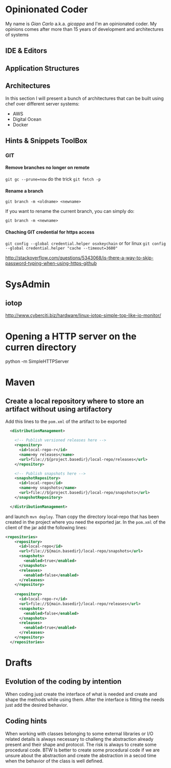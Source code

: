 # Opinionated Coder
My name is _Gian Carlo_ a.k.a. *gicappa* and I'm an opinionated coder. My opinions comes after more than 15 years of development and architectures of systems 

## IDE & Editors
## Application Structures
## Architectures
In this section I will present a bunch of architectures that can be built using chef over different server systems:
* AWS
* Digital Ocean
* Docker

## Hints & Snippets ToolBox
### GIT
#### Remove branches no longer on remote
```git gc --prune=now``` do the trick
```git fetch -p```
#### Rename a branch
````git branch -m <oldname> <newname>````

If you want to rename the current branch, you can simply do:

````git branch -m <newname>````

#### Chaching GIT credential for https access
```git config --global credential.helper osxkeychain```
or for linux
```git config --global credential.helper "cache --timeout=3600"```

http://stackoverflow.com/questions/5343068/is-there-a-way-to-skip-password-typing-when-using-https-github

# SysAdmin
## iotop 
http://www.cyberciti.biz/hardware/linux-iotop-simple-top-like-io-monitor/

# Opening a HTTP server on the curren directory
python -m SimpleHTTPServer

# Maven 
## Create a local repository where to store an artifact without using artifactory
Add this lines to the ```pom.xml``` of the artifact to be exported 
```xml
  <distributionManagement>

    <!-- Publish versioned releases here -->
    <repository>
      <id>local-repo-r</id>
      <name>my releases</name>
      <url>file://${project.basedir}/local-repo/releases</url>
    </repository>

    <!-- Publish snapshots here -->
    <snapshotRepository>
      <id>local-repo</id>
      <name>my snapshots</name>
      <url>file://${project.basedir}/local-repo/snapshots</url>
    </snapshotRepository>

  </distributionManagement>
```
and launch ```mvn deploy```. Than copy the directory local-repo that has been created in the project where you need the exported jar. In the ```pom.xml``` of the client of the jar add the following lines:
```xml
<repositories>
    <repository>
      <id>local-repo</id>
      <url>file://${main.basedir}/local-repo/snapshots</url>
      <snapshots>
        <enabled>true</enabled>
      </snapshots>
      <releases>
        <enabled>false</enabled>
      </releases>
    </repository>
    
    <repository>
      <id>local-repo-r</id>
      <url>file://${main.basedir}/local-repo/releases</url>
      <snapshots>
        <enabled>false</enabled>
      </snapshots>
      <releases>
        <enabled>true</enabled>
      </releases>
    </repository>
  </repositories>
```

# Drafts
## Evolution of the coding by intention
When coding just create the interface of what is needed and create and shape the methods while using them. After the interface is fitting the needs just add the desired behavior.

## Coding hints 
When working with classes belonging to some external libraries or I/O related details is always necessary to challeng the abstraction already present and their shape and protocol. The risk is always to create some procedural code. BTW Is better to create some procedural code if we are unsure about the abstraction and create the abstraction in a secod time when the behavior of the class is well defined.
